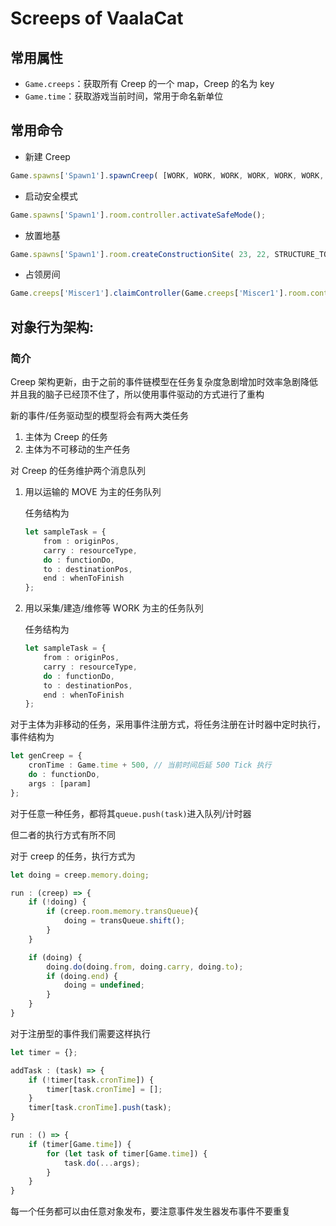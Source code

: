 # Screeps of VaalaCat

## 常用属性

- `Game.creeps`：获取所有 Creep 的一个 map，Creep 的名为 key
- `Game.time`：获取游戏当前时间，常用于命名新单位

## 常用命令

- 新建 Creep 
```js
Game.spawns['Spawn1'].spawnCreep( [WORK, WORK, WORK, WORK, WORK, WORK, CARRY, CARRY, MOVE, MOVE, MOVE, MOVE, MOVE, MOVE, CLAIM], 'Miscer1',{ memory: { role: 'miscer' ,microop: 0, stage: 0, failed: 0 } } );
```

- 启动安全模式
```js
Game.spawns['Spawn1'].room.controller.activateSafeMode();
```

- 放置地基
```js
Game.spawns['Spawn1'].room.createConstructionSite( 23, 22, STRUCTURE_TOWER );
```

- 占领房间
```js
Game.creeps['Miscer1'].claimController(Game.creeps['Miscer1'].room.controller)
```

## 对象行为架构:

### 简介

Creep 架构更新，由于之前的事件链模型在任务复杂度急剧增加时效率急剧降低并且我的脑子已经顶不住了，所以使用事件驱动的方式进行了重构

新的事件/任务驱动型的模型将会有两大类任务

1. 主体为 Creep 的任务
2. 主体为不可移动的生产任务

对 Creep 的任务维护两个消息队列

1. 用以运输的 MOVE 为主的任务队列

	任务结构为
	```ts
	let sampleTask = {
		from : originPos,
		carry : resourceType,
		do : functionDo,
		to : destinationPos,
		end : whenToFinish
	};
	```

2. 用以采集/建造/维修等 WORK 为主的任务队列

	任务结构为
	```ts
	let sampleTask = {
		from : originPos,
		carry : resourceType,
		do : functionDo,
		to : destinationPos,
		end : whenToFinish
	};
	```

对于主体为非移动的任务，采用事件注册方式，将任务注册在计时器中定时执行，事件结构为
```ts
let genCreep = {
	cronTime : Game.time + 500, // 当前时间后延 500 Tick 执行
	do : functionDo,
	args : [param]
};
```

对于任意一种任务，都将其`queue.push(task)`进入队列/计时器

但二者的执行方式有所不同

对于 creep 的任务，执行方式为
```ts
let doing = creep.memory.doing;

run : (creep) => {
	if (!doing) {
		if (creep.room.memory.transQueue){
			doing = transQueue.shift();
		}
	}

	if (doing) {
		doing.do(doing.from, doing.carry, doing.to);
		if (doing.end) {
			doing = undefined;
		}
	}
}
```
对于注册型的事件我们需要这样执行
```ts
let timer = {};

addTask : (task) => {
	if (!timer[task.cronTime]) {
		timer[task.cronTime] = [];
	}
	timer[task.cronTime].push(task);
}

run : () => {
	if (timer[Game.time]) {
		for (let task of timer[Game.time]) {
			task.do(...args);
		}
	}
}
```
每一个任务都可以由任意对象发布，要注意事件发生器发布事件不要重复